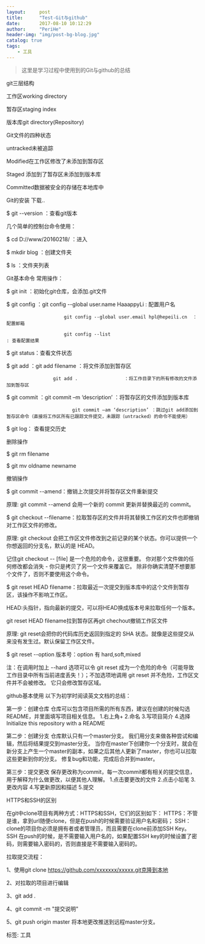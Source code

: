```yaml
---
layout:     post
title:      "Test-Git与github"
date:       2017-08-10 10:12:29
author:     "PeriHe"
header-img: "img/post-bg-blog.jpg"
catalog: true
tags:
    - 工具
---
```


>这里是学习过程中使用到的Git与github的总结

git三层结构

工作区working directory

暂存区staging index

版本库git directory(Repository)

Git文件的四种状态

untracked未被追踪

Modified在工作区修改了未添加到暂存区

Staged   添加到了暂存区未添加到版本库

Committed数据被安全的存储在本地库中

Git的安装
下载..

$ git --version ：查看git版本

几个简单的控制台命令使用：

$ cd D://www/20160218/  ：进入

$ mkdir blog                         ：创建文件夹

$ ls                                          ：文件夹列表 

Git基本命令
常用操作：

$ git init ：初始化git仓库，会添加.git文件

$ git config ：git config --global user.name HaaappyLi          : 配置用户名

                         git config --global user.email hpl@hepeili.cn  ：配置邮箱

                         git config --list                                                          : 查看配置结果

$ git status：查看文件状态

$ git add ：git add filename  ：将文件添加到暂存区

                     git add .                 ：将工作目录下的所有修改的文件添加到暂存区

$ git commit ：git commit –m ‘description’   ：将暂存区的文件添加到版本库

                            git commit –am ‘description’ ：跳过git add添加到暂存区命令（直接将工作区所有已跟踪文件提交，未跟踪（untracked）的命令不能使用）

$ git log： 查看提交历史

删除操作

$ git rm filename

$ git mv oldname newname

撤销操作

$ git commit --amend：撤销上次提交并将暂存区文件重新提交

原理: git commit --amend 会用一个新的 commit 更新并替换最近的 commit。

$ git checkout --filename：拉取暂存区的文件并将其替换工作区的文件也即撤销对工作区文件的修改。

原理: git checkout 会把工作区文件修改到之前记录的某个状态。你可以提供一个你想返回的分支名，默认的是 HEAD。

记住git checkout -- [file] 是一个危险的命令，这很重要。 你对那个文件做的任何修改都会消失 - 你只是拷贝了另一个文件来覆盖它。 除非你确实清楚不想要那个文件了，否则不要使用这个命令。

$ git reset HEAD filename：拉取最近一次提交到版本库中的这个文件到暂存区，该操作不影响工作区。

HEAD:头指针，指向最新的提交，可以将HEAD换成版本号来拉取任何一个版本。

git reset HEAD filename拉到暂存区再git chechout撤销工作区文件

原理: git reset会把你的代码库历史返回到指定的 SHA 状态。就像是这些提交从来没有发生过。默认保留工作区文件。

$ git reset --option 版本号：option 有 hard,soft,mixed

注：在调用时加上 --hard 选项可以令 git reset 成为一个危险的命令（可能导致工作目录中所有当前进度丢失！）；不加选项地调用 git reset 并不危险，工作区文件并不会被修改。  它只会修改暂存区域。

github基本使用
以下为初学时阅读英文文档的总结：

第一步：创建仓库
仓库可以包含项目所需的所有东西，建议在创建的时候勾选README，并里面填写项目相关信息。
1.右上角+
2.命名
3.写项目简介
4.选择 Initialize this repository with a README

第二步：创建分支
仓库默认只有一个master分支。
我们用分支来做各种尝试和编辑，然后将结果提交到master分支。
当你在master下创建你一个分支时，就会在新分支上产生一个master的副本，如果之后其他人更新了master，你也可以拉取这些更新到你的分支。
修复bug和功能，完成后合并到master。

第三步：提交更改
保存更改称为commit，每一次commit都有相关的提交信息，用于解释为什么做更改，以便其他人理解。
1.点击要更改的文件
2.点击小铅笔
3.更改内容
4.写更新原因和描述
5.提交

HTTPS和SSH的区别

在git中clone项目有两种方式：HTTPS和SSH，它们的区别如下： 
HTTPS：不管是谁，拿到url随便clone，但是在push的时候需要验证用户名和密码；
SSH：clone的项目你必须是拥有者或者管理员，而且需要在clone前添加SSH Key。SSH 在push的时候，是不需要输入用户名的，如果配置SSH key的时候设置了密码，则需要输入密码的，否则直接是不需要输入密码的。

拉取提交流程：

1、使用git clone https://github.com/xxxxxxx/xxxxx.git克隆到本地

2、对拉取的项目进行编辑

3、git add . 

4、git commit -m "提交说明"

5、git push origin master 将本地更改推送到远程master分支。

标签: 工具